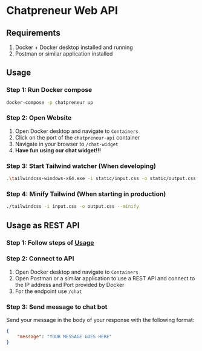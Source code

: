 # Chatpreneur Web API

## Requirements

1. Docker + Docker desktop installed and running
2. Postman or similar application installed

## Usage

### Step 1: Run Docker compose

```sh
docker-compose -p chatpreneur up
```

### Step 2: Open Website

1. Open Docker desktop and navigate to `Containers`
2. Click on the port of the `chatpreneur-api` container
3. Navigate in your browser to `/chat-widget`
4. **Have fun using our chat widget!!!**

### Step 3: Start Tailwind watcher (When developing)

```sh
.\tailwindcss-windows-x64.exe -i static/input.css -o static/output.css --watch
```

### Step 4: Minify Tailwind (When starting in production)

```sh
./tailwindcss -i input.css -o output.css --minify
```

## Usage as REST API

### Step 1: Follow steps of [Usage](#usage)

### Step 2: Connect to API

1. Open Docker desktop and navigate to `Containers`
2. Open Postman or a similar application to use a REST API and connect to the IP address and Port provided by Docker
3. For the endpoint use `/chat`

### Step 3: Send message to chat bot

Send your message in the body of your response with the following format:

```JSON
{
    "message": "YOUR MESSAGE GOES HERE"
}
```
